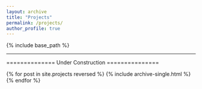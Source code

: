 ```yaml
---
layout: archive
title: "Projects"
permalink: /projects/
author_profile: true
---
```



{% include base_path %}

----------

============== Under Construction ===============

{% for post in site.projects reversed %}
  {% include archive-single.html %}
{% endfor %}
